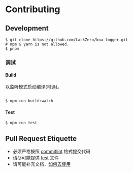 # Contributing

## Development

```shell
$ git clone https://github.com/LackZero/koa-logger.git
# npm & yarn is not allowed.
$ pnpm
```

### 调试

#### Build

以监听模式启动编译(可选)。

```shell

$ npm run build:watch

```

#### Test

```shell
$ npm run test
```

## Pull Request Etiquette

- 必须严格按照 [commitlint](https://github.com/conventional-changelog/commitlint#what-is-commitlint) 格式提交代码
- 请尽可能提供 [test](./__tests__) 文件
- 请可能补充文档，[如何去使用](./README.md)
